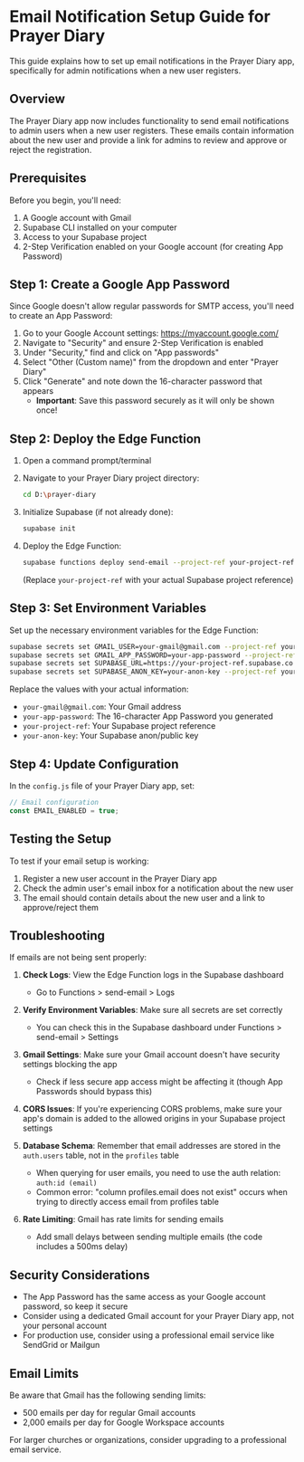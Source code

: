 # Email Notification Setup Guide for Prayer Diary

This guide explains how to set up email notifications in the Prayer Diary app, specifically for admin notifications when a new user registers.

## Overview

The Prayer Diary app now includes functionality to send email notifications to admin users when a new user registers. These emails contain information about the new user and provide a link for admins to review and approve or reject the registration.

## Prerequisites

Before you begin, you'll need:

1. A Google account with Gmail
2. Supabase CLI installed on your computer
3. Access to your Supabase project
4. 2-Step Verification enabled on your Google account (for creating App Password)

## Step 1: Create a Google App Password

Since Google doesn't allow regular passwords for SMTP access, you'll need to create an App Password:

1. Go to your Google Account settings: https://myaccount.google.com/
2. Navigate to "Security" and ensure 2-Step Verification is enabled
3. Under "Security," find and click on "App passwords"
4. Select "Other (Custom name)" from the dropdown and enter "Prayer Diary"
5. Click "Generate" and note down the 16-character password that appears
   - **Important**: Save this password securely as it will only be shown once!

## Step 2: Deploy the Edge Function

1. Open a command prompt/terminal
2. Navigate to your Prayer Diary project directory:
   ```bash
   cd D:\prayer-diary
   ```

3. Initialize Supabase (if not already done):
   ```bash
   supabase init
   ```

4. Deploy the Edge Function:
   ```bash
   supabase functions deploy send-email --project-ref your-project-ref
   ```
   (Replace `your-project-ref` with your actual Supabase project reference)

## Step 3: Set Environment Variables

Set up the necessary environment variables for the Edge Function:

```bash
supabase secrets set GMAIL_USER=your-gmail@gmail.com --project-ref your-project-ref
supabase secrets set GMAIL_APP_PASSWORD=your-app-password --project-ref your-project-ref
supabase secrets set SUPABASE_URL=https://your-project-ref.supabase.co --project-ref your-project-ref
supabase secrets set SUPABASE_ANON_KEY=your-anon-key --project-ref your-project-ref
```

Replace the values with your actual information:
- `your-gmail@gmail.com`: Your Gmail address
- `your-app-password`: The 16-character App Password you generated
- `your-project-ref`: Your Supabase project reference
- `your-anon-key`: Your Supabase anon/public key

## Step 4: Update Configuration

In the `config.js` file of your Prayer Diary app, set:

```javascript
// Email configuration
const EMAIL_ENABLED = true;
```

## Testing the Setup

To test if your email setup is working:

1. Register a new user account in the Prayer Diary app
2. Check the admin user's email inbox for a notification about the new user
3. The email should contain details about the new user and a link to approve/reject them

## Troubleshooting

If emails are not being sent properly:

1. **Check Logs**: View the Edge Function logs in the Supabase dashboard
   - Go to Functions > send-email > Logs

2. **Verify Environment Variables**: Make sure all secrets are set correctly
   - You can check this in the Supabase dashboard under Functions > send-email > Settings

3. **Gmail Settings**: Make sure your Gmail account doesn't have security settings blocking the app
   - Check if less secure app access might be affecting it (though App Passwords should bypass this)

4. **CORS Issues**: If you're experiencing CORS problems, make sure your app's domain is added to the allowed origins in your Supabase project settings

5. **Database Schema**: Remember that email addresses are stored in the `auth.users` table, not in the `profiles` table
   - When querying for user emails, you need to use the auth relation: `auth:id (email)`
   - Common error: "column profiles.email does not exist" occurs when trying to directly access email from profiles table

6. **Rate Limiting**: Gmail has rate limits for sending emails
   - Add small delays between sending multiple emails (the code includes a 500ms delay)

## Security Considerations

- The App Password has the same access as your Google account password, so keep it secure
- Consider using a dedicated Gmail account for your Prayer Diary app, not your personal account
- For production use, consider using a professional email service like SendGrid or Mailgun

## Email Limits

Be aware that Gmail has the following sending limits:
- 500 emails per day for regular Gmail accounts
- 2,000 emails per day for Google Workspace accounts

For larger churches or organizations, consider upgrading to a professional email service.
